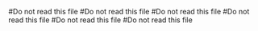 #Do not read this file
#Do not read this file
#Do not read this file
#Do not read this file
#Do not read this file
#Do not read this file
